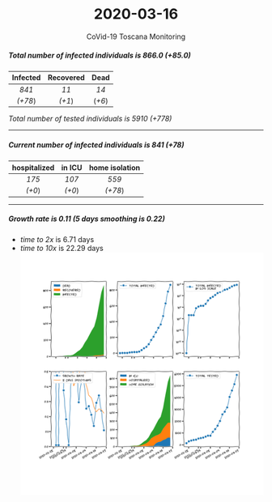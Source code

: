 <div align='center'>

# 2020-03-16
CoVid-19 Toscana Monitoring
</div>

##### Total number of infected individuals is 866.0 (+85.0)
Infected | Recovered | Dead
:---: | :---: | :---:
*841* | *11* | *14*
*(+78*) | *(+1*) | (*+6*)

*Total number of tested individuals is 5910 (+778)*
***
##### Current number of infected individuals is 841 (+78)
hospitalized | in ICU | home isolation
:---: | :---: | :---:
*175* |*107* |*559*
*(+0*) |*(+0*) |*(+78*)
***
##### Growth rate is 0.11 (5 days smoothing is 0.22)
- *time to 2x* is 6.71 days
- *time to 10x* is 22.29 days
![stats][stats]

[stats]: stats_Toscana.png
